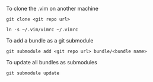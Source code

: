 To clone the .vim on another machine


    git clone <git repo url>

    ln -s ~/.vim/vimrc ~/.vimrc


To add a bundle as a git submodule

    git submodule add <git repo url> bundle/<bundle name>


To update all bundles as submodules

    git submodule update
